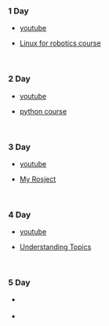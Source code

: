 ### 1 Day

- [youtube](https://www.youtube.com/watch?v=ZD1WHWE0504&list=PLK0b4e05LnzaoPprZ8j0d7TFm3O__JU-U&index=5&t=4s&pp=iAQB)

- [Linux for robotics course](https://www.youtube.com/redirect?event=video_description&redir_token=QUFFLUhqbUR1akhVNDFJdnFXSUhZaXMzempSODZPbTFYd3xBQ3Jtc0trT2JCblNJbVFwTkIyeVo2NkFxN0hycDlycVA3eC1nZFZnNkxndXRRYlA5NXFiRGdGclVvSUlHRldzSHB6SkM0WWJYNU5PaER6bWpxYlFTbXVFTEMxQksyVmhvMlhNNWxqY09JN3BfNHVBZEZTRmctSQ&q=https%3A%2F%2Fapp.theconstruct.ai%2Fcourses%2F185&v=ZD1WHWE0504)

<br>

### 2 Day

- [youtube](https://www.youtube.com/watch?v=VeFnm7bLhsM&list=PLK0b4e05LnzaoPprZ8j0d7TFm3O__JU-U&index=4)

- [python course](https://app.theconstruct.ai/courses/python-3-for-robotics-58/)

<br>

### 3 Day

- [youtube](https://www.youtube.com/watch?v=DnWu6iVcVRU&list=PLK0b4e05LnzaoPprZ8j0d7TFm3O__JU-U&index=3)

- [My Rosject](https://app.theconstruct.ai/rosjects/897631/)

<br>

### 4 Day

- [youtube](https://www.youtube.com/watch?v=Yn2nbiPNMkE&list=PLK0b4e05LnzaoPprZ8j0d7TFm3O__JU-U&index=2)

- [Understanding Topics](https://app.theconstruct.ai/rosjects/898052/)

<br>

### 5 Day

- []()

- []()
